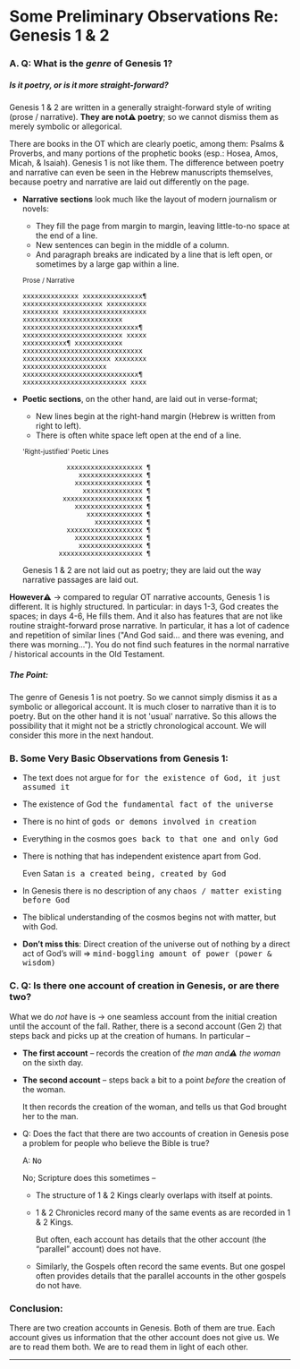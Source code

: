 
# Some Preliminary Observations Re: Genesis 1 & 2

### A. Q: What is the *genre* of Genesis 1?

##### Is it poetry, or is it more straight-forward?

Genesis 1 & 2 are written in a generally straight-forward style of writing (prose / narrative).
**They are not⚠️ poetry**; so we cannot dismiss them as merely symbolic or allegorical.

There are books in the OT which are clearly poetic, among them: Psalms & Proverbs, and many portions of the prophetic books (esp.: Hosea, Amos, Micah, & Isaiah). Genesis 1 is not like them. The difference between poetry and narrative can even be seen in the Hebrew manuscripts themselves, because poetry and narrative are laid out differently on the page.

- **Narrative sections** look much like the layout of modern journalism or novels:

  - They fill the page from margin to margin, leaving little-to-no space at the end of a line.
  - New sentences can begin in the middle of a column.
  - And paragraph breaks are indicated by a line that is left open, or sometimes by a large gap within a line.

  <sub>Prose / Narrative</sub>
  ```
  xxxxxxxxxxxxxx xxxxxxxxxxxxxxx¶
  xxxxxxxxxxxxxxxxxxxx xxxxxxxxxx
  xxxxxxxxx xxxxxxxxxxxxxxxxxxxxx
  xxxxxxxxxxxxxxxxxxxxxxxxx
  xxxxxxxxxxxxxxxxxxxxxxxxxxxxx¶
  xxxxxxxxxxxxxxxxxxxxxxxxx xxxxx
  xxxxxxxxxxx¶ xxxxxxxxxxxx
  xxxxxxxxxxxxxxxxxxxxxxxxxxxxxx
  xxxxxxxxxxxxxxxxxxxxxx xxxxxxxx
  xxxxxxxxxxxxxxxxxxxxx
  xxxxxxxxxxxxxxxxxxxxxxxxxxxxx¶
  xxxxxxxxxxxxxxxxxxxxxxxxxx xxxx
  ```

- **Poetic sections**, on the other hand, are laid out in verse-format;
  - New lines begin at the right-hand margin (Hebrew is written from right to left).
  - There is often white space left open at the end of a line.

  <sub>'Right-justified' Poetic Lines</sub>
  ```
             xxxxxxxxxxxxxxxxxxx ¶
                xxxxxxxxxxxxxxxx ¶
               xxxxxxxxxxxxxxxxx ¶
                 xxxxxxxxxxxxxxx ¶
            xxxxxxxxxxxxxxxxxxxx ¶
               xxxxxxxxxxxxxxxxx ¶
                  xxxxxxxxxxxxxx ¶
                    xxxxxxxxxxxx ¶
             xxxxxxxxxxxxxxxxxxx ¶
               xxxxxxxxxxxxxxxxx ¶
                xxxxxxxxxxxxxxxx ¶
           xxxxxxxxxxxxxxxxxxxxx ¶
  ```

  Genesis 1 & 2 are not laid out as poetry; they are laid out the way narrative passages are laid out.

**However⚠️** → compared to regular OT narrative accounts, Genesis 1 is different. It is highly structured. In particular: in days 1-3, God creates the spaces; in days 4-6, He fills them. And it also has features that are not like routine straight-forward prose narrative. In particular, it has a lot of cadence and repetition of similar lines ("And God said&hellip; and there was evening, and there was morning&hellip;"). You do not find such features in the normal narrative / historical accounts in the Old Testament.

##### The Point:

The genre of Genesis 1 is not poetry. So we cannot simply dismiss it as a symbolic or allegorical account. It is much closer to narrative than it is to poetry. But on the other hand it is not 'usual' narrative. So this allows the possibility that it might not be a strictly chronological account. We will consider this more in the next handout.

### B. Some Very Basic Observations from Genesis 1:

- The text does not argue for <samp>for the existence of God, it just assumed it</samp>

- The existence of God <samp>the fundamental fact of the universe</samp>

- There is no hint of <samp>gods or demons involved in creation</samp>

- Everything in the cosmos <samp>goes back to that one and only God</samp>

- There is nothing that has independent existence apart from God.

  Even Satan <samp>is a created being, created by God</samp>

- In Genesis there is no description of any <samp>chaos / matter existing before God</samp>

- The biblical understanding of the cosmos begins not with matter, but with God.

- **Don’t miss this**: Direct creation of the universe out of nothing by a direct act of God’s will ⇒ <samp>mind-boggling amount of power (power & wisdom)</samp>

### C. Q: Is there one account of creation in Genesis, or are there two?

What we do _not_ have is → one seamless account from the initial creation until the account of the fall. Rather, there is a second account (Gen 2) that steps back and picks up at the creation of humans. In particular –

- **The first account** – records the creation of _the man and⚠️ the woman_ on the sixth day.

- **The second account** – steps back a bit to a point _before_ the creation of the woman.

  It then records the creation of the woman, and tells us that God brought her to the man.

- Q: Does the fact that there are two accounts of creation in Genesis pose a problem for people who believe the Bible is true?

  A: <samp>No</samp>

  No; Scripture does this sometimes –

  - The structure of 1 & 2 Kings clearly overlaps with itself at points.

  - 1 & 2 Chronicles record many of the same events as are recorded in 1 & 2 Kings.

    But often, each account has details that the other account (the “parallel” account) does not have.

  - Similarly, the Gospels often record the same events. But one gospel often provides details that the parallel accounts in the other gospels do not have.

### Conclusion:

There are two creation accounts in Genesis. Both of them are true. Each account gives us information that the other account does not give us. We are to read them both. We are to read them in light of each other.

<hr class='logo' />

